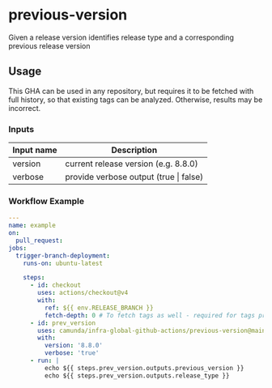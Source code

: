 # previous-version

Given a release version identifies release type and a corresponding previous release version

## Usage

This GHA can be used in any repository, but requires it to be fetched with full history,
so that existing tags can be analyzed. Otherwise, results may be incorrect.

### Inputs
| Input name | Description                            |
|------------|----------------------------------------|
| version    | current release version (e.g. 8.8.0)   |
| verbose    | provide verbose output (true \| false) |

### Workflow Example
```yaml
---
name: example
on:
  pull_request:
jobs:
  trigger-branch-deployment:
    runs-on: ubuntu-latest

    steps:
      - id: checkout
        uses: actions/checkout@v4
        with:
          ref: ${{ env.RELEASE_BRANCH }}
          fetch-depth: 0 # To fetch tags as well - required for tags processing
      - id: prev_version
        uses: camunda/infra-global-github-actions/previous-version@main
        with:
          version: '8.8.0'
          verbose: 'true'
      - run: |
          echo ${{ steps.prev_version.outputs.previous_version }}
          echo ${{ steps.prev_version.outputs.release_type }}
```
